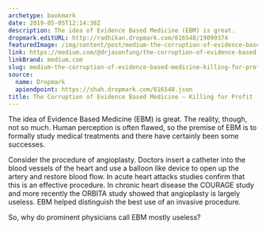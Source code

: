 ```yaml
---
archetype: bookmark
date: 2019-05-05T12:14:38Z
description: The idea of Evidence Based Medicine (EBM) is great.
dropmark.editURL: http://radhikan.dropmark.com/616548/19099374
featuredImage: /img/content/post/medium-the-corruption-of-evidence-based-medicine-killing-for-profit.jpg
link: https://medium.com/@drjasonfung/the-corruption-of-evidence-based-medicine-killing-for-profit-41f2812b8704
linkBrand: medium.com
slug: medium-the-corruption-of-evidence-based-medicine-killing-for-profit
source:
  name: Dropmark
  apiendpoint: https://shah.dropmark.com/616548.json
title: The Corruption of Evidence Based Medicine — Killing for Profit
---
```

The idea of Evidence Based Medicine (EBM) is great. The reality, though, not so much. Human perception is often flawed, so the premise of EBM is to formally study medical treatments and there have certainly been some successes.


Consider the procedure of angioplasty. Doctors insert a catheter into the blood vessels of the heart and use a balloon like device to open up the artery and restore blood flow. In acute heart attacks studies confirm that this is an effective procedure. In chronic heart disease the COURAGE study and more recently the ORBITA study showed that angioplasty is largely useless. EBM helped distinguish the best use of an invasive procedure.

So, why do prominent physicians call EBM mostly useless? 